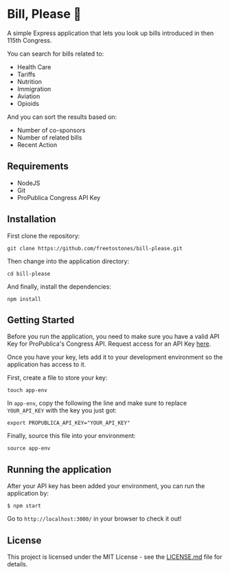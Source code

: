 # Bill, Please 📜

A simple Express application that lets you look up bills introduced in then 115th Congress.

You can search for bills related to:
* Health Care
* Tariffs
* Nutrition
* Immigration
* Aviation
* Opioids

And you can sort the results based on:
* Number of co-sponsors
* Number of related bills
* Recent Action

## Requirements
* NodeJS
* Git
* ProPublica Congress API Key

## Installation
First clone the repository:
```
git clone https://github.com/freetostones/bill-please.git
```
Then change into the application directory:
```
cd bill-please
```
And finally, install the dependencies:
```
npm install
```

## Getting Started

Before you run the application, you need to make sure you have a valid API Key for ProPublica's Congress API. Request access for an API Key [here](https://www.propublica.org/datastore/api/propublica-congress-api).

Once you have your key, lets add it to your development environment so the application has access to it.

First, create a file to store your key:
```
touch app-env
```

In `app-env`, copy the following the line and make sure to replace `YOUR_API_KEY` with the key you just got:
```
export PROPUBLICA_API_KEY="YOUR_API_KEY"
```

Finally, source this file into your environment:
```
source app-env
```

## Running the application

After your API key has been added your environment, you can run the application by:
```
$ npm start
```

Go to `http://localhost:3000/` in your browser to check it out!

## License

This project is licensed under the MIT License - see the [LICENSE.md](LICENSE.md) file for details.
